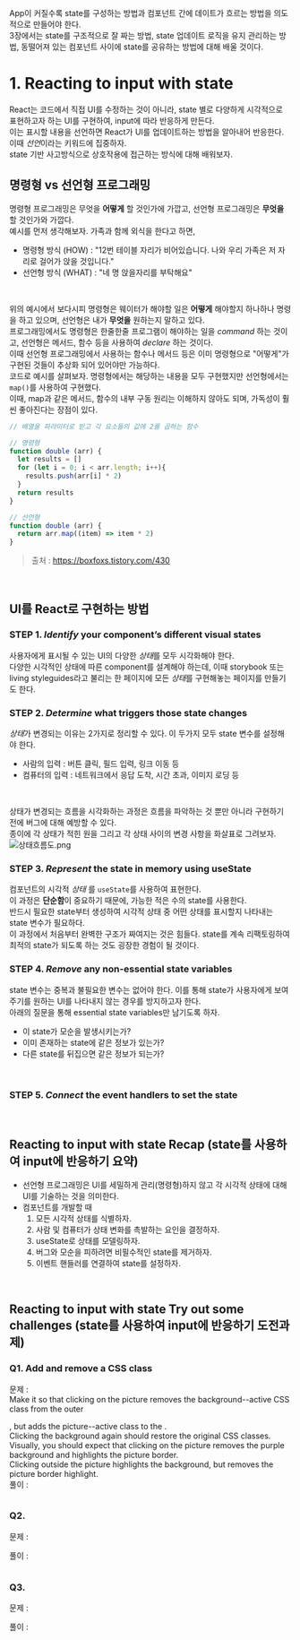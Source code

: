 App이 커질수록 state를 구성하는 방법과 컴포넌트 간에 데이트가 흐르는 방법을 의도적으로 만들어야 한다.  
3장에서는 state를 구조적으로 잘 짜는 방법, state 업데이트 로직을 유지 관리하는 방법, 동떨어져 있는 컴포넌트 사이에 state를 공유하는 방법에 대해 배울 것이다.

# 1. Reacting to input with state
React는 코드에서 직접 UI를 수정하는 것이 아니라, state 별로 다양하게 시각적으로 표현하고자 하는 UI를 구현하여, input에 따라 반응하게 만든다.  
이는 표시할 내용을 선언하면 React가 UI를 업데이트하는 방법을 알아내어 반응한다. 이때 *선언*이라는 키워드에 집중하자.  
state 기반 사고방식으로 상호작용에 접근하는 방식에 대해 배워보자.  
  
## 명령형 vs 선언형 프로그래밍
명령형 프로그래밍은 무엇을 **어떻게** 할 것인가에 가깝고, 선언형 프로그래밍은 **무엇을** 할 것인가와 가깝다.  
예시를 먼저 생각해보자. 가족과 함께 외식을 한다고 하면,  
- 명령형 방식 (HOW) : "12번 테이블 자리가 비어있습니다. 나와 우리 가족은 저 자리로 걸어가 앉을 것입니다."  
- 선언형 방식 (WHAT) : "네 명 앉을자리를 부탁해요"
<br>

위의 예시에서 보다시피 명령형은 웨이터가 해야할 일은 **어떻게** 해야할지 하나하나 명령을 하고 있으며, 선언형은 내가 **무엇을** 원하는지 말하고 있다.  
프로그래밍에서도 명령형은 한줄한줄 프로그램이 해야하는 일을 *command* 하는 것이고, 선언형은 메서드, 함수 등을 사용하여 *declare* 하는 것이다.  
이때 선언형 프로그래밍에서 사용하는 함수나 메서드 등은 이미 명령형으로 "어떻게"가 구현된 것들이 추상화 되어 있어야만 가능하다.  
코드로 예시를 살펴보자. 명령형에서는 해당하는 내용을 모두 구현했지만 선언형에서는 ```map()```를 사용하여 구현했다.  
이때, map과 같은 메서드, 함수의 내부 구동 원리는 이해하지 않아도 되며, 가독성이 훨씬 좋아진다는 장점이 있다.  
```javascript
// 배열을 파라미터로 받고 각 요소들의 값에 2를 곱하는 함수

// 명령형
function double (arr) {
  let results = []
  for (let i = 0; i < arr.length; i++){
    results.push(arr[i] * 2)
  }
  return results
}

// 선언형
function double (arr) {
  return arr.map((item) => item * 2)
}
```
> 출처 : https://boxfoxs.tistory.com/430
<br>

## UI를 React로 구현하는 방법
### STEP 1. *Identify* your component’s different visual states
사용자에게 표시될 수 있는 UI의 다양한 *상태*를 모두 시각화해야 한다.  
다양한 시각적인 상태에 따른 component를 설계해야 하는데, 이때 storybook 또는 living styleguides라고 불리는 한 페이지에 모든 *상태*를 구현해놓는 페이지를 만들기도 한다.  
  
### STEP 2. *Determine* what triggers those state changes
*상태*가 변경되는 이유는 2가지로 정리할 수 있다. 이 두가지 모두 state 변수를 설정해야 한다.  
- 사람의 입력 : 버튼 클릭, 필드 입력, 링크 이동 등
- 컴퓨터의 입력 : 네트워크에서 응답 도착, 시간 초과, 이미지 로딩 등
<br>

상태가 변경되는 흐름을 시각화하는 과정은 흐름을 파악하는 것 뿐만 아니라 구현하기 전에 버그에 대해 예방할 수 있다.  
종이에 각 상태가 적힌 원을 그리고 각 상태 사이의 변경 사항을 화살표로 그려보자.  
![상태흐름도.png](https://react-ko.dev/_next/image?url=%2Fimages%2Fdocs%2Fdiagrams%2Fresponding_to_input_flow.png&w=1920&q=75)

### STEP 3. *Represent* the state in memory using useState
컴포넌트의 시각적 *상태* 를 ```useState```를 사용하여 표현한다.  
이 과정은 **단순함**이 중요하기 때문에, 가능한 적은 수의 state를 사용한다.  
반드시 필요한 state부터 생성하여 시각적 상태 중 어떤 상태를 표시할지 나타내는 state 변수가 필요하다.  
이 과정에서 처음부터 완벽한 구조가 짜여지는 것은 힘들다. state를 계속 리팩토링하여 최적의 state가 되도록 하는 것도 굉장한 경험이 될 것이다.  

### STEP 4. *Remove* any non-essential state variables
state 변수는 중복과 불필요한 변수는 없어야 한다. 이를 통해 state가 사용자에게 보여주기를 원하는 UI를 나타내지 않는 경우를 방지하고자 한다.  
아래의 질문을 통해 essential state variables만 남기도록 하자.
- 이 state가 모순을 발생시키는가?
- 이미 존재하는 state에 같은 정보가 있는가?
- 다른 state를 뒤집으면 같은 정보가 되는가?
<br>


### STEP 5. *Connect* the event handlers to set the state
<br>

## Reacting to input with state Recap (state를 사용하여 input에 반응하기 요약)
- 선언형 프로그래밍은 UI를 세밀하게 관리(명령형)하지 않고 각 시각적 상태에 대해 UI를 기술하는 것을 의미한다.
- 컴포넌트를 개발할 때
  1. 모든 시각적 상태를 식별하자.
  2. 사람 및 컴퓨터가 상태 변화를 촉발하는 요인을 결정하자.
  3. useState로 상태를 모델링하자.
  4. 버그와 모순을 피하려면 비필수적인 state를 제거하자.
  5. 이벤트 핸들러를 연결하여 state를 설정하자.
<br>

## Reacting to input with state Try out some challenges (state를 사용하여 input에 반응하기 도전과제)
### Q1. Add and remove a CSS class
문제 :  
Make it so that clicking on the picture removes the background--active CSS class from the outer <div>, but adds the picture--active class to the <img>.  
Clicking the background again should restore the original CSS classes.  
Visually, you should expect that clicking on the picture removes the purple background and highlights the picture border.  
Clicking outside the picture highlights the background, but removes the picture border highlight.  
풀이 :  
```javascript

```

### Q2. 
문제 :  

풀이 :  
```javascript

```

### Q3. 
문제 :  

풀이 :  
```javascript

```
<br>
